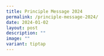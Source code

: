 ```yaml
---
title: Principle Message 2024
permalink: /principle-message-2024/
date: 2024-01-02
layout: post
description: ""
image: ""
variant: tiptap
---
```

